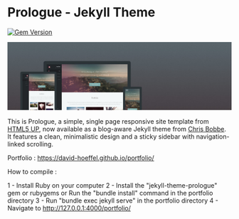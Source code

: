 # Prologue - Jekyll Theme

[![Gem Version](https://badge.fury.io/rb/jekyll-theme-prologue.svg)](https://badge.fury.io/rb/jekyll-theme-prologue)

![Prologue Theme](assets/images/screenshot.png "Prologue Theme Screenshot")

This is Prologue, a simple, single page responsive site template from [HTML5 UP](https://html5up.net/prologue), now available as a blog-aware Jekyll theme from [Chris Bobbe](https://chrisbobbe.github.io). It features a clean, minimalistic design and a sticky sidebar with navigation-linked scrolling.

Portfolio : <a href="https://david-hoeffel.github.io/portfolio/" target="_blank">https://david-hoeffel.github.io/portfolio/</a>

How to compile :

1 - Install Ruby on your computer
2 - Install the "jekyll-theme-prologue" gem or rubygems or Run the "bundle install" command in the portfolio directory
3 - Run "bundle exec jekyll serve" in the portfolio directory
4 - Navigate to http://127.0.0.1:4000/portfolio/

